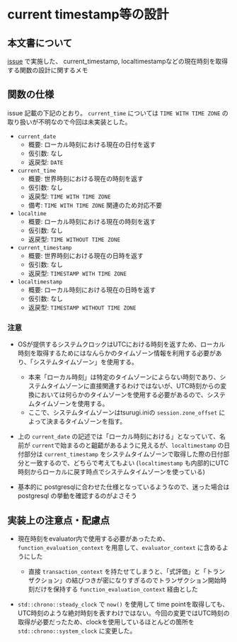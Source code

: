 # current timestamp等の設計

## 本文書について

[issue](https://github.com/project-tsurugi/tsurugi-issues/issues/183) で実施した、 current_timestamp, localtimestampなどの現在時刻を取得する関数の設計に関するメモ

## 関数の仕様

issue 記載の下記のとおり。 `current_time` については `TIME WITH TIME ZONE` の取り扱いが不明なので今回は未実装とした。

* `current_date`
  * 概要: ローカル時刻における現在の日付を返す
  * 仮引数: なし
  * 返戻型: `DATE`
* `current_time`
  * 概要: 世界時刻における現在の時刻を返す
  * 仮引数: なし
  * 返戻型: `TIME WITH TIME ZONE`
  * 備考: `TIME WITH TIME ZONE` 関連のため対応不要
* `localtime`
  * 概要: ローカル時刻における現在の時刻を返す
  * 仮引数: なし
  * 返戻型: `TIME WITHOUT TIME ZONE`
* `current_timestamp`
  * 概要: 世界時刻における現在の日時を返す
  * 仮引数: なし
  * 返戻型: `TIMESTAMP WITH TIME ZONE`
* `localtimestamp`
  * 概要: ローカル時刻における現在の日時を返す
  * 仮引数: なし
  * 返戻型: `TIMESTAMP WITHOUT TIME ZONE`

### 注意

* OSが提供するシステムクロックはUTCにおける時刻を返すため、ローカル時刻を取得するためにはなんらかのタイムゾーン情報を利用する必要があり、「システムタイムゾーン」を使用する。
  * 本来「ローカル時刻」は特定のタイムゾーンによらない時刻であり、システムタイムゾーンに直接関連するわけではないが、UTC時刻からの変換においては何らかのタイムゾーンを使用する必要があるので、システムタイムゾーンを使用する。
  * ここで、システムタイムゾーンはtsurugi.iniの `session.zone_offset` によって決まるタイムゾーンを指す。

* 上の `current_date` の記述では「ローカル時刻における」となっていて、名前が `current`で始まるのと齟齬があるように見えるが、`localtimestamp` の日付部分は `current_timestamp` をシステムタイムゾーンで取得した際の日付部分と一致するので、どちらで考えてもよい (`localtimestamp` も内部的にUTC時刻からローカルに戻す時点でシステムタイムゾーンを使っている)

* 基本的に postgresqlに合わせた仕様となっているようなので、迷った場合は postgresql の挙動を確認するのがよさそう

## 実装上の注意点・配慮点

* 現在時刻をevaluator内で使用する必要があったため、`function_evaluation_context` を用意して、`evaluator_context` に含めるようにした
  * 直接 `transaction_context` を持たせてしまうと、「式評価」と「トランザクション」の結びつきが密になりすぎるのでトランザクション開始時刻だけを保持する `function_evaluation_context` 経由とした

* `std::chrono::steady_clock` で `now()` を使用して time pointを取得しても、UTC時刻のような絶対時刻を表すわけではない。今回の変更ではUTC時刻の取得が必要だったため、clockを使用しているほとんどの箇所を `std::chrono::system_clock` に変更した。

